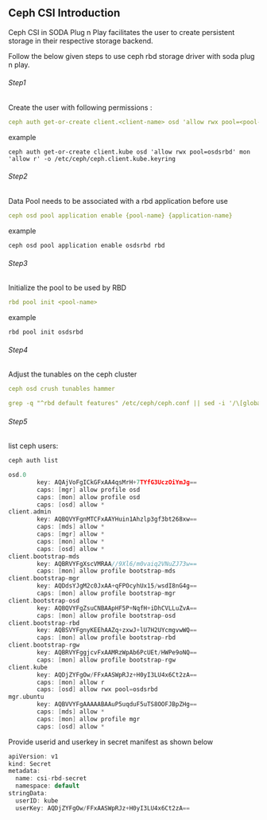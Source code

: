 
## Ceph CSI Introduction
Ceph CSI in SODA Plug n Play facilitates the user to create persistent storage in their respective storage backend.

Follow the below given steps to use ceph rbd storage driver with soda plug n play.


###### Step1
Create the user with following permissions :

```yaml
ceph auth get-or-create client.<client-name> osd 'allow rwx pool=<pool-name>' mon 'allow r' -o /etc/ceph/ceph.client.<clientname>.keyring

```
example
```
ceph auth get-or-create client.kube osd 'allow rwx pool=osdsrbd' mon 'allow r' -o /etc/ceph/ceph.client.kube.keyring
```
###### Step2
Data Pool needs to be associated with a rbd application before use

```yaml
ceph osd pool application enable {pool-name} {application-name}
```
example
```
ceph osd pool application enable osdsrbd rbd
```

###### Step3
Initialize the pool to be used by RBD

```yaml
rbd pool init <pool-name>
```
example
```
rbd pool init osdsrbd
```

###### Step4
Adjust the tunables on the ceph cluster

```yaml
ceph osd crush tunables hammer

grep -q "^rbd default features" /etc/ceph/ceph.conf || sed -i '/\[global\]/arbd default features = 1' /etc/ceph/ceph.conf
```
###### Step5

list ceph users:

```go
ceph auth list

osd.0
        key: AQAjVoFgICkGFxAA4qsMrH+7TYfG3UczOiYmJg==
        caps: [mgr] allow profile osd
        caps: [mon] allow profile osd
        caps: [osd] allow *
client.admin
        key: AQBQVYFgnMTCFxAAYHuin1Ahzlp3gf3bt268xw==
        caps: [mds] allow *
        caps: [mgr] allow *
        caps: [mon] allow *
        caps: [osd] allow *
client.bootstrap-mds
        key: AQBRVYFgXscVMRAA//9Xl6/m0vaiq2VNuZJ73w==
        caps: [mon] allow profile bootstrap-mds
client.bootstrap-mgr
        key: AQDdsYJgM2c0JxAA+qFPOcyhUx15/wsdI8nG4g==
        caps: [mon] allow profile bootstrap-mgr
client.bootstrap-osd
        key: AQBQVYFgZsuCNBAApHF5P+NqfH+iDhCVLLuZvA==
        caps: [mon] allow profile bootstrap-osd
client.bootstrap-rbd
        key: AQBSVYFgnyKEEhAAZq+zxwJ+lU7H2UYcmgvwWQ==
        caps: [mon] allow profile bootstrap-rbd
client.bootstrap-rgw
        key: AQBRVYFggjcvFxAAMRzWpAb6PcUEt/HWPe9oNQ==
        caps: [mon] allow profile bootstrap-rgw
client.kube
        key: AQDjZYFgOw/FFxAASWpRJz+H0yI3LU4x6Ct2zA==
        caps: [mon] allow r
        caps: [osd] allow rwx pool=osdsrbd
mgr.ubuntu
        key: AQBVVYFgAAAAABAAuP5uqduF5uTS8OOFJBpZHg==
        caps: [mds] allow *
        caps: [mon] allow profile mgr
        caps: [osd] allow *

```
Provide userid and userkey in secret manifest as shown below

```go
apiVersion: v1
kind: Secret
metadata:
  name: csi-rbd-secret
  namespace: default
stringData:
  userID: kube
  userKey: AQDjZYFgOw/FFxAASWpRJz+H0yI3LU4x6Ct2zA==

```


